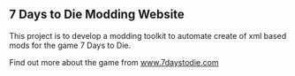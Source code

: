 ## 7 Days to Die Modding Website
This project is to develop a modding toolkit to automate create of xml based mods for the game 7 Days to Die.

Find out more about the game from www.7daystodie.com
